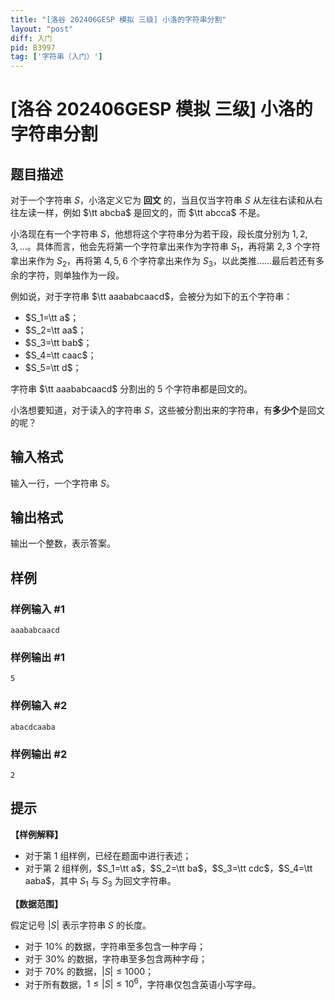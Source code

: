 ```yaml
---
title: "[洛谷 202406GESP 模拟 三级] 小洛的字符串分割"
layout: "post"
diff: 入门
pid: B3997
tag: ['字符串（入门）']
---
```

# [洛谷 202406GESP 模拟 三级] 小洛的字符串分割
## 题目描述

对于一个字符串 $S$，小洛定义它为 **回文** 的，当且仅当字符串 $S$ 从左往右读和从右往左读一样，例如 $\tt abcba$ 是回文的，而 $\tt abcca$ 不是。

小洛现在有一个字符串 $S$，他想将这个字符串分为若干段，段长度分别为 $1,2,3,\dots$。具体而言，他会先将第一个字符拿出来作为字符串 $S_1$，再将第 $2,3$ 个字符拿出来作为 $S_2$，再将第 $4,5,6$ 个字符拿出来作为 $S_3$，以此类推……最后若还有多余的字符，则单独作为一段。

例如说，对于字符串 $\tt aaababcaacd$，会被分为如下的五个字符串：

- $S_1=\tt a$；
- $S_2=\tt aa$；
- $S_3=\tt bab$；
- $S_4=\tt caac$；
- $S_5=\tt d$；

字符串 $\tt aaababcaacd$ 分割出的 $5$ 个字符串都是回文的。

小洛想要知道，对于读入的字符串 $S$，这些被分割出来的字符串，有**多少个**是回文的呢？
## 输入格式

输入一行，一个字符串 $S$。
## 输出格式

输出一个整数，表示答案。
## 样例

### 样例输入 #1
```
aaababcaacd
```
### 样例输出 #1
```
5
```
### 样例输入 #2
```
abacdcaaba
```
### 样例输出 #2
```
2
```
## 提示

**【样例解释】**

- 对于第 $1$ 组样例，已经在题面中进行表述；
- 对于第 $2$ 组样例，$S_1=\tt a$，$S_2=\tt ba$，$S_3=\tt cdc$，$S_4=\tt aaba$，其中 $S_1$ 与 $S_3$ 为回文字符串。

**【数据范围】**

假定记号 $|S|$ 表示字符串 $S$ 的长度。

- 对于 $10\%$ 的数据，字符串至多包含一种字母；
- 对于 $30\%$ 的数据，字符串至多包含两种字母；
- 对于 $70\%$ 的数据，$|S|\leq 1000$；
- 对于所有数据，$1 \leq |S| \leq 10^6$，字符串仅包含英语小写字母。
